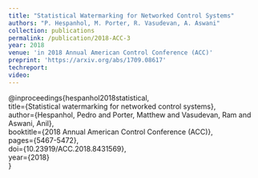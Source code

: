 ```yaml
---
title: "Statistical Watermarking for Networked Control Systems"
authors: "P. Hespanhol, M. Porter, R. Vasudevan, A. Aswani"
collection: publications
permalink: /publication/2018-ACC-3
year: 2018
venue: 'in 2018 Annual American Control Conference (ACC)'
preprint: 'https://arxiv.org/abs/1709.08617'
techreport:
video:
---
```

@inproceedings{hespanhol2018statistical,<br>
  title={Statistical watermarking for networked control systems},<br>
  author={Hespanhol, Pedro and Porter, Matthew and Vasudevan, Ram and Aswani, Anil},<br>
  booktitle={2018 Annual American Control Conference (ACC)},<br>
  pages={5467-5472},<br>
  doi={10.23919/ACC.2018.8431569},<br>
  year={2018}<br>
}
